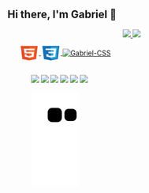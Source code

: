 ## Hi there, I'm Gabriel 👋
<!--
**GabrielFrontDev/GabrielFrontDev** is a ✨ _special_ ✨ repository because its `README.md` (this file) appears on your GitHub profile.

Here are some ideas to get you started:

- 🔭 I’m currently working on ...
- 🌱 I’m currently learning ...
- 👯 I’m looking to collaborate on ...
- 🤔 I’m looking for help with ...
- 💬 Ask me about ...
- 📫 How to reach me: ...
- 😄 Pronouns: ...
- ⚡ Fun fact: ...
-->
<div align="center">
  <a href="https://github.com/GabrielFrontDev">
  <img height="180em" src="https://github-readme-stats.vercel.app/api?username=GabrielFrontDev&show_icons=true&theme=dark&include_all_commits=true&count_private=true"/>
  <img height="180em" src="https://github-readme-stats.vercel.app/api/top-langs/?username=GabrielFrontDev&layout=compact&langs_count=7&theme=dark"/>
</div>


<ul>
  <img align="center" alt="Gabriel-HTML" height="30" width="40" src="https://raw.githubusercontent.com/devicons/devicon/master/icons/html5/html5-original.svg">
  <img align="center" alt="Gabriel-CSS" height="30" width="40" src="https://raw.githubusercontent.com/devicons/devicon/master/icons/css3/css3-original.svg">
  <img img align="center" alt="Gabriel-CSS" height="55" width="50" src="https://cdn.jsdelivr.net/gh/devicons/devicon/icons/php/php-plain.svg" />      
<ul>


##

 <div style="display: inline_block">
        <a href="https://discord.gg/wagxzStdcR" target="_blank"><img
                src="https://img.shields.io/badge/JavaScript-323330?style=for-the-badge&logo=javascript&logoColor=F7DF1E"
                target="_blank"></a> <a href="https://discord.gg/wagxzStdcR" target="_blank"><img
                src="https://img.shields.io/badge/Laravel-FF2D20?style=for-the-badge&logo=laravel&logoColor=white"
                target="_blank"></a>
        <a href="https://discord.gg/wagxzStdcR" target="_blank"><img
                src="https://img.shields.io/badge/React-20232A?style=for-the-badge&logo=react&logoColor=61DAFB"
                target="_blank"></a> <a href="https://https://github.com/GabrielFrontDev/wagxzStdcR"
            target="_blank"><img
                src="https://img.shields.io/badge/Bootstrap-563D7C?style=for-the-badge&logo=bootstrap&logoColor=white"
                target="_blank"></a> <a href="https://https://github.com/GabrielFrontDev/wagxzStdcR"
            target="_blank"><img
                src="https://img.shields.io/badge/MySQL-00000F?style=for-the-badge&logo=mysql&logoColor=white"
                target="_blank"></a> <a href="https://https://github.com/GabrielFrontDev/wagxzStdcR"
            target="_blank"><img
                src="https://img.shields.io/badge/MongoDB-4EA94B?style=for-the-badge&logo=mongodb&logoColor=white"
                target="_blank"></a>
                

 ![Snake animation](https://github.com/GabrielFrontDev/GabrielFrontDev/blob/output/github-contribution-grid-snake.svg)
</div>


